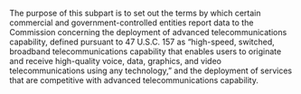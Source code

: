 The purpose of this subpart is to set out the terms by which certain commercial and government-controlled entities report data to the Commission concerning the deployment of advanced telecommunications capability, defined pursuant to 47 U.S.C. 157 as “high-speed, switched, broadband telecommunications capability that enables users to originate and receive high-quality voice, data, graphics, and video telecommunications using any technology,” and the deployment of services that are competitive with advanced telecommunications capability.

